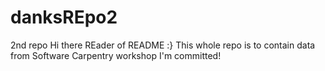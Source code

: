 # danksREpo2
2nd repo
Hi there REader of README :}
This whole repo is to contain data from Software Carpentry workshop
I'm committed!
